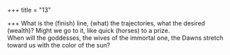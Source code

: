 +++
title = "13"

+++
What is the (finish) line, (what) the trajectories, what the desired  (wealth)? Might we go to it, like quick (horses) to a prize.  
When will the goddesses, the wives of the immortal one, the Dawns  stretch toward us with the color of the sun?  
